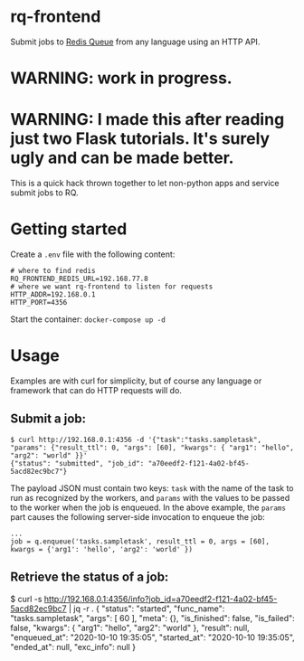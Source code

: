 # rq-frontend
Submit jobs to [Redis Queue](https://python-rq.org) from any language using an HTTP API.

# WARNING: work in progress.
# WARNING: I made this after reading just two Flask tutorials. It's surely ugly and can be made better.

This is a quick hack thrown together to let non-python apps and service submit jobs to RQ.

# Getting started

Create a `.env` file with the following content:

```
# where to find redis
RQ_FRONTEND_REDIS_URL=192.168.77.8
# where we want rq-frontend to listen for requests
HTTP_ADDR=192.168.0.1
HTTP_PORT=4356
```

Start the container: `docker-compose up -d`

# Usage

Examples are with curl for simplicity, but of course any language or framework that can do HTTP requests will do.

## Submit a job:

```
$ curl http://192.168.0.1:4356 -d '{"task":"tasks.sampletask", "params": {"result_ttl": 0, "args": [60], "kwargs": { "arg1": "hello", "arg2": "world" }}'
{"status": "submitted", "job_id": "a70eedf2-f121-4a02-bf45-5acd82ec9bc7"}
```

The payload JSON must contain two keys: `task` with the name of the task to run as recognized by the workers, and `params` with the values to be passed to the worker when the job is enqueued. In the above example, the `params` part causes the following server-side invocation to enqueue the job:

```
...
job = q.enqueue('tasks.sampletask', result_ttl = 0, args = [60], kwargs = {'arg1': 'hello', 'arg2': 'world' })
```

## Retrieve the status of a job:
$ curl -s http://192.168.0.1:4356/info?job_id=a70eedf2-f121-4a02-bf45-5acd82ec9bc7 | jq -r .
{
  "status": "started",
  "func_name": "tasks.sampletask",
  "args": [
    60
  ],
  "meta": {},
  "is_finished": false,
  "is_failed": false,
  "kwargs": {
    "arg1": "hello",
    "arg2": "world"
  },
  "result": null,
  "enqueued_at": "2020-10-10 19:35:05",
  "started_at": "2020-10-10 19:35:05",
  "ended_at": null,
  "exc_info": null
}

```

